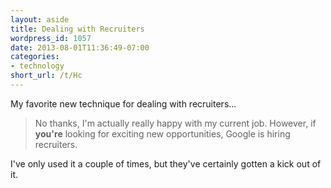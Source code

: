 ```yaml
---
layout: aside
title: Dealing with Recruiters
wordpress_id: 1057
date: 2013-08-01T11:36:49-07:00
categories:
- technology
short_url: /t/Hc
---
```

My favorite new technique for dealing with recruiters...

> No thanks, I'm actually really happy with my current job.  However, if **you're** looking for exciting new
> opportunities, Google is hiring recruiters.

I've only used it a couple of times, but they've certainly gotten a kick out of it.
